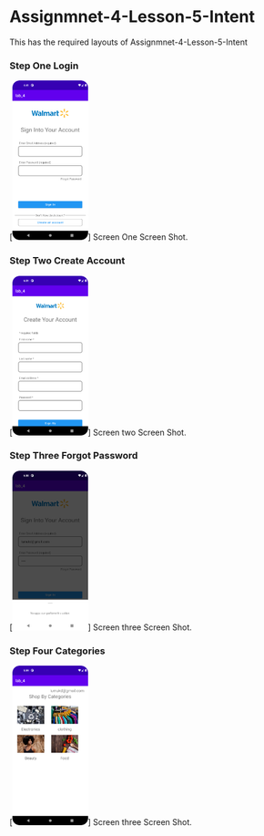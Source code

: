 
# Assignmnet-4-Lesson-5-Intent

This has the required layouts of Assignmnet-4-Lesson-5-Intent

### Step One Login
[<img src='https://github.com/lumu-daniel/WalmartClone/blob/master/app/src/main/res/drawable/problem_2.png' alt='Screen 1' height='280'>]
Screen One Screen Shot.

### Step Two Create Account
[<img src='https://github.com/lumu-daniel/WalmartClone/blob/Assignmnet-4-Lesson-5-Intent/app/src/main/res/drawable/create_account.png' alt='Screen 2' height='280'>]
Screen two Screen Shot.

### Step Three Forgot Password
[<img src='https://github.com/lumu-daniel/WalmartClone/blob/Assignmnet-4-Lesson-5-Intent/app/src/main/res/drawable/forgot_password.png' alt='Screen 3' height='280'>]
Screen three Screen Shot.

### Step Four Categories
[<img src='https://github.com/lumu-daniel/WalmartClone/blob/Assignmnet-4-Lesson-5-Intent/app/src/main/res/drawable/categories.png' alt='Screen 3' height='280'>]
Screen three Screen Shot.
